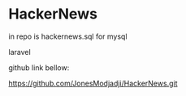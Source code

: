 # HackerNews

in repo is hackernews.sql for mysql

laravel

 
github link bellow:

https://github.com/JonesModjadji/HackerNews.git


